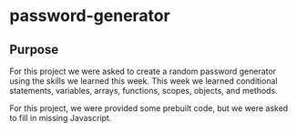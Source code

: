 # password-generator

## Purpose

For this project we were asked to create a random password generator using the skills we learned this week. This week we learned conditional statements, variables, arrays, functions, scopes, objects, and methods.

For this project, we were provided some prebuilt code, but we were asked to fill in missing Javascript. 
